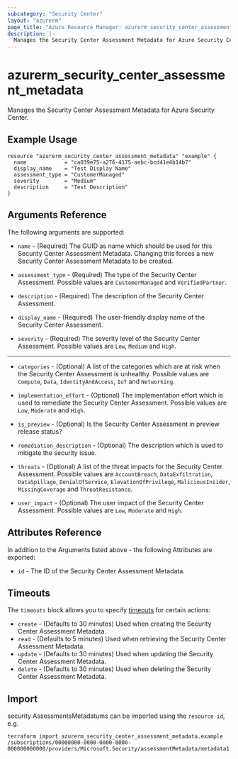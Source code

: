 ```yaml
---
subcategory: "Security Center"
layout: "azurerm"
page_title: "Azure Resource Manager: azurerm_security_center_assessment_metadata"
description: |-
  Manages the Security Center Assessment Metadata for Azure Security Center.
---
```


# azurerm_security_center_assessment_metadata

Manages the Security Center Assessment Metadata for Azure Security Center.

## Example Usage

```hcl
resource "azurerm_security_center_assessment_metadata" "example" {
  name            = "ca039e75-a276-4175-aebc-bcd41e4b14b7"
  display_name    = "Test Display Name"
  assessment_type = "CustomerManaged"
  severity        = "Medium"
  description     = "Test Description"
}
```

## Arguments Reference

The following arguments are supported:

* `name` - (Required) The GUID as name which should be used for this Security Center Assessment Metadata. Changing this forces a new Security Center Assessment Metadata to be created.

* `assessment_type` - (Required) The type of the Security Center Assessment. Possible values are `CustomerManaged` and `VerifiedPartner`.

* `description` - (Required) The description of the Security Center Assessment.

* `display_name` - (Required) The user-friendly display name of the Security Center Assessment.

* `severity` - (Required) The severity level of the Security Center Assessment. Possible values are `Low`, `Medium` and `High`.

---

* `categories` - (Optional) A list of the categories which are at risk when the Security Center Assessment is unhealthy. Possible values are `Compute`, `Data`, `IdentityAndAccess`, `IoT` and `Networking`.

* `implementation_effort` - (Optional) The implementation effort which is used to remediate the Security Center Assessment. Possible values are `Low`, `Moderate` and `High`.

* `is_preview` - (Optional) Is the Security Center Assessment in preview release status?

* `remediation_description` - (Optional) The description which is used to mitigate the security issue.

* `threats` - (Optional) A list of the threat impacts for the Security Center Assessment. Possible values are `AccountBreach`, `DataExfiltration`, `DataSpillage`, `DenialOfService`, `ElevationOfPrivilege`, `MaliciousInsider`, `MissingCoverage` and `ThreatResistance`.

* `user_impact` - (Optional) The user impact of the Security Center Assessment. Possible values are `Low`, `Moderate` and `High`.

## Attributes Reference

In addition to the Arguments listed above - the following Attributes are exported: 

* `id` - The ID of the Security Center Assessment Metadata.

## Timeouts

The `timeouts` block allows you to specify [timeouts](https://www.terraform.io/docs/configuration/resources.html#timeouts) for certain actions:

* `create` - (Defaults to 30 minutes) Used when creating the Security Center Assessment Metadata.
* `read` - (Defaults to 5 minutes) Used when retrieving the Security Center Assessment Metadata.
* `update` - (Defaults to 30 minutes) Used when updating the Security Center Assessment Metadata.
* `delete` - (Defaults to 30 minutes) Used when deleting the Security Center Assessment Metadata.

## Import

security AssessmentsMetadatums can be imported using the `resource id`, e.g.

```shell
terraform import azurerm_security_center_assessment_metadata.example /subscriptions/00000000-0000-0000-0000-000000000000/providers/Microsoft.Security/assessmentMetadata/metadata1
```
